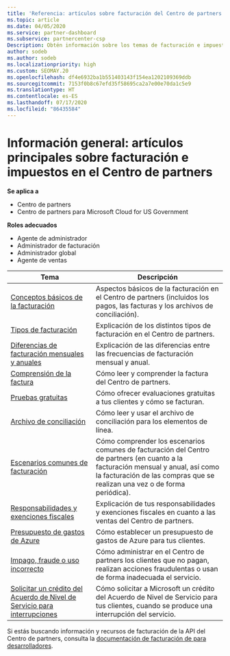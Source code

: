 ```yaml
---
title: 'Referencia: artículos sobre facturación del Centro de partners'
ms.topic: article
ms.date: 04/05/2020
ms.service: partner-dashboard
ms.subservice: partnercenter-csp
Description: Obtén información sobre los temas de facturación e impuestos en el Centro de partners. La información abarca los recursos de facturación, las facturas, la facturación de CSP y los impuestos.
author: sodeb
ms.author: sodeb
ms.localizationpriority: high
ms.custom: SEOMAY.20
ms.openlocfilehash: df4e6932ba1b551403143f154ea1202109369ddb
ms.sourcegitcommit: 7153f0b8c67efd35f58695ca2a7e00e70da1c5e9
ms.translationtype: HT
ms.contentlocale: es-ES
ms.lasthandoff: 07/17/2020
ms.locfileid: "86435584"
---
```

# <a name="overview-main-billing-and-tax-articles-in-partner-center"></a>Información general: artículos principales sobre facturación e impuestos en el Centro de partners

**Se aplica a**

- Centro de partners
- Centro de partners para Microsoft Cloud for US Government

**Roles adecuados**

- Agente de administrador
- Administrador de facturación
- Administrador global
- Agente de ventas

| Tema | Descripción |
| ----- | ----------- |
| [Conceptos básicos de la facturación](billing-basics.md) | Aspectos básicos de la facturación en el Centro de partners (incluidos los pagos, las facturas y los archivos de conciliación). |
| [Tipos de facturación](billing-different-types.md) | Explicación de los distintos tipos de facturación en el Centro de partners. |
| [Diferencias de facturación mensuales y anuales](billing-annual-monthly.md) | Explicación de las diferencias entre las frecuencias de facturación mensual y anual. |
| [Comprensión de la factura](read-your-bill.md) | Cómo leer y comprender la factura del Centro de partners. |
| [Pruebas gratuitas](offer-your-customers-trials-of-microsoft-products.md) | Cómo ofrecer evaluaciones gratuitas a tus clientes y cómo se facturan. |
| [Archivo de conciliación](use-the-reconciliation-files.md) | Cómo leer y usar el archivo de conciliación para los elementos de línea. |
| [Escenarios comunes de facturación](common-billing-scenarios.md) | Cómo comprender los escenarios comunes de facturación del Centro de partners (en cuanto a la facturación mensual y anual, así como la facturación de las compras que se realizan una vez o de forma periódica). |
| [Responsabilidades y exenciones fiscales](tax-and-tax-exemptions.md) | Explicación de tus responsabilidades y exenciones fiscales en cuanto a las ventas del Centro de partners. |
| [Presupuesto de gastos de Azure](set-an-azure-spending-budget-for-your-customers.md) | Cómo establecer un presupuesto de gastos de Azure para tus clientes. |
| [Impago, fraude o uso incorrecto](non-payment--fraud--or-misuse.md) | Cómo administrar en el Centro de partners los clientes que no pagan, realizan acciones fraudulentas o usan de forma inadecuada el servicio. |
| [Solicitar un crédito del Acuerdo de Nivel de Servicio para interrupciones](request-credit.md) | Cómo solicitar a Microsoft un crédito del Acuerdo de Nivel de Servicio para tus clientes, cuando se produce una interrupción del servicio. |

Si estás buscando información y recursos de facturación de la API del Centro de partners, consulta la [documentación de facturación de para desarrolladores](https://docs.microsoft.com/partner-center/develop/manage-billing).

